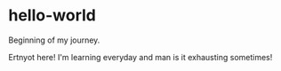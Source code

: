 # hello-world
Beginning of my journey.

Ertnyot here! I'm learning everyday and man is it exhausting sometimes!
